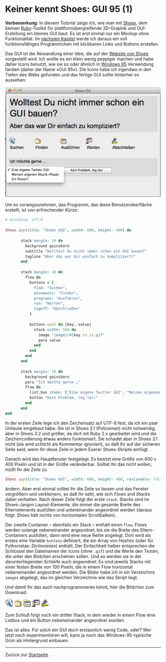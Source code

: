 # Keiner kennt Shoes: GUI 95 (1)

**Vorbemerkung**: In diesem Tutorial zeige ich, wie man mit [Shoes][1], dem kleinen [Ruby][2]-Toolkit für plattformübergreifende 2D-Graphik und GUI-Erstellung ein kleines GUI baut. Es ist erst einmal nur ein *Mockup* ohne Funktionalität. Im [nächsten Kapitel][3] werde ich daraus ein voll funktionsfähiges Progrämmchen mit klickbaren Links und Buttons erstellen.

[1]: http://cognitiones.kantel-chaos-team.de/programmierung/creativecoding/shoes.html
[2]: http://cognitiones.kantel-chaos-team.de/programmierung/ruby/ruby.html
[3]: 07shoes.html

Das GUI ist die Abwandlung einer Idee, die auf der [Website von Shoes][4] vorgestellt wird. Ich wollte es ein klein wenig peppiger machen und habe daher Icons benutzt, wie sie so oder ähnlich in [Windows 95][5] Verwendung fanden (daher der Name »GUI 95«). Die Icons habe ich irgendwo in den Tiefen des Webs gefunden und das fertige GUI sollte hinterher so aussehen:

[4]: http://shoesrb.com
[5]: http://de.wikipedia.org/wiki/Windows%2095

![GUI 95](images/gui95-1.png)

Um es vorwegzunehmen, das Programm, das diese Benutzeroberfläche erstellt, ist von erfrischender Kürze:

~~~ruby
# encoding: utf-8

Shoes.app(title: "Shoes GUI", width: 600, height: 400) do
    
	   stack margin: 10 do
	     background gainsboro
	     subtitle "Wolltest Du nicht immer schon ein GUI bauen?"
	     tagline "Aber das war Dir einfach zu kompliziert?"
	   end
    
	   stack margin: 10 do
	     flow do
	       buttons = {
	         find: "Suchen",
	         documents: "Finden",
	         programs: "Ausführen",
	         run: "Warten",
	         logoff: "Abschließen"
	       }
    
	       buttons.each do |key, value|
	         stack width: 100 do
	           image "images/#{key.to_s}.gif"
	           para value
	         end
	       end
	     end
	   end
  
	   stack margin: 10 do
	     background gainsboro
	     para "Ich möchte gerne …"
	     flow do
	       list_box items: ["Eine eigene Twitter GUI", "Meinen eigenen Musik-Player", "Ein Pony!!!"]
	       button "Kein Problem, leg los!"
	     end
	   end
end
~~~

In der ersten Zeile lege ich den Zeichensatz auf UTF-8 fest, da ich ein paar Umlaute eingebaut habe. Sie ist in Shoes&nbsp;3.1 (Policeman) nicht notwendig, aber in Shoes 3.2 und größer, da dort mit Ruby 2.x gearbeitet wird und die Zeichencodierung etwas anders funktioniert. Sie schadet aber in Shoes 3.1 nicht (sie wird schlicht als Kommentar ignoriert), so daß Ihr auf der sicheren Seite seid, wenn Ihr diese Zeile in jedem Euerer Shoes-Skripte einfügt.

Danach wird das Hauptfenster festgelegt. Es besitzt eine Größe von 600 x 400 Pixeln und ist in der Größe veränderbar. Solltet Ihr das nicht wollen, müßt Ihr die Zeile zu

~~~ruby
Shoes.app(title: "Shoes GUI", width: 600, height: 400, resizeable: false) do
~~~

ändern. Aber erst einmal solltet Ihr die Zeile so lassen und das Fenster vergrößern und verkleinern, so daß Ihr seht, wie sich *Flows* and *Stacks* dabei verhalten. Nach dieser Zeile folgt der erste `stack`. Stacks sind im Shoes-Jargon Layout-Elemente, die immer die gesamte Breite des Elternelements ausfüllen und untereinander angeordnet werden (daraus folgt: Shoes hält nichts von horizontalen Scrollbalken).

Der zweite Container – ebenfalls ein Stack – enthält einen `flow`. Flows werden solange nebeneinander angeordnet, bis sie die Breite des Eltern-Containers ausfüllen, dann wird eine neue Reihe angelegt. Dort wird als erstes eine Variable `buttons` definiert, die ein Array von *Hashes* (oder für Pythonistas: *Dictionaries*) enthält. Der Einfachheit halber entsprechen die Schlüssel den Dateinamen der Icons (ohne `.gif`) und die Werte den Texten, die unter den Bildchen erscheinen sollen. Und so werden sie in der darunterliegenden Schleife auch angeordnet: Es sind jeweils Stacks mit einer festen Breite von 100 Pixeln, die in einem Flow horizontal nebeneinander angeordnet werden. Die Bilder habe ich in ein Verzeichnis `images` abgelegt, das im gleichen Verzeichnis wie das Skript liegt.

Und damit Ihr das auch nachprogrammieren könnt, hier die Bildchen zum Download:

![](images/find.png) ![](images/documents.png) ![](images/programs.png) ![](images/run.png) ![](images/logoff.png)

Zum Schluß folgt noch ein dritter Stack, in dem wieder in einem Flow eine Listbox und ein Button nebeneinander angeordnet wurden.

Das ist alles. Für solch ein GUI doch erstaunlich wenig Code, oder? Wer jetzt noch experimentieren will, kann ja noch das Windows-95-typische Grün als Hintergrund einbauen.

---

Zurück zur [Startseite](index.html).